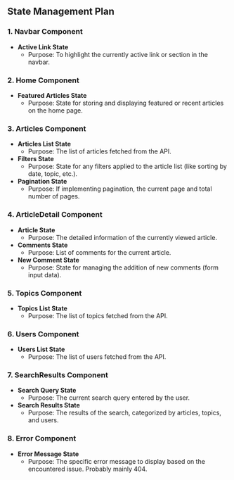 ## State Management Plan

### 1. Navbar Component
- **Active Link State**
  - Purpose: To highlight the currently active link or section in the navbar.

### 2. Home Component
- **Featured Articles State**
  - Purpose: State for storing and displaying featured or recent articles on the home page.

### 3. Articles Component
- **Articles List State**
  - Purpose: The list of articles fetched from the API.
- **Filters State**
  - Purpose: State for any filters applied to the article list (like sorting by date, topic, etc.).
- **Pagination State**
  - Purpose: If implementing pagination, the current page and total number of pages.

### 4. ArticleDetail Component
- **Article State**
  - Purpose: The detailed information of the currently viewed article.
- **Comments State**
  - Purpose: List of comments for the current article.
- **New Comment State**
  - Purpose: State for managing the addition of new comments (form input data).

### 5. Topics Component
- **Topics List State**
  - Purpose: The list of topics fetched from the API.

### 6. Users Component
- **Users List State**
  - Purpose: The list of users fetched from the API.

### 7. SearchResults Component
- **Search Query State**
  - Purpose: The current search query entered by the user.
- **Search Results State**
  - Purpose: The results of the search, categorized by articles, topics, and users.

### 8. Error Component
- **Error Message State**
  - Purpose: The specific error message to display based on the encountered issue. Probably mainly 404.
